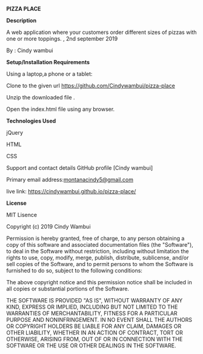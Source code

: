 **PIZZA PLACE**

**Description**

 A web application where your customers order different sizes of pizzas with one or more toppings. , 2nd september 2019

By : Cindy wambui



**Setup/Installation Requirements**

Using a laptop,a phone or a tablet:

Clone to the given url https://github.com/Cindywambui/pizza-place

Unzip the downloaded file .

Open the index.html file using any browser.

**Technologies Used**

jQuery

HTML

CSS

Support and contact details
GitHub profile [Cindy wambui]

Primary email address:montanacindy5@gmail.com

live link: 
https://cindywambui.github.io/pizza-place/

**License**

MIT Lisence

Copyright (c) 2019 Cindy Wambui

Permission is hereby granted, free of charge, to any person obtaining a copy of this software and associated documentation files (the "Software"), to deal in the Software without restriction, including without limitation the rights to use, copy, modify, merge, publish, distribute, sublicense, and/or sell copies of the Software, and to permit persons to whom the Software is furnished to do so, subject to the following conditions:

The above copyright notice and this permission notice shall be included in all copies or substantial portions of the Software.

THE SOFTWARE IS PROVIDED "AS IS", WITHOUT WARRANTY OF ANY KIND, EXPRESS OR IMPLIED, INCLUDING BUT NOT LIMITED TO THE WARRANTIES OF MERCHANTABILITY, FITNESS FOR A PARTICULAR PURPOSE AND NONINFRINGEMENT. IN NO EVENT SHALL THE AUTHORS OR COPYRIGHT HOLDERS BE LIABLE FOR ANY CLAIM, DAMAGES OR OTHER LIABILITY, WHETHER IN AN ACTION OF CONTRACT, TORT OR OTHERWISE, ARISING FROM, OUT OF OR IN CONNECTION WITH THE SOFTWARE OR THE USE OR OTHER DEALINGS IN THE SOFTWARE.